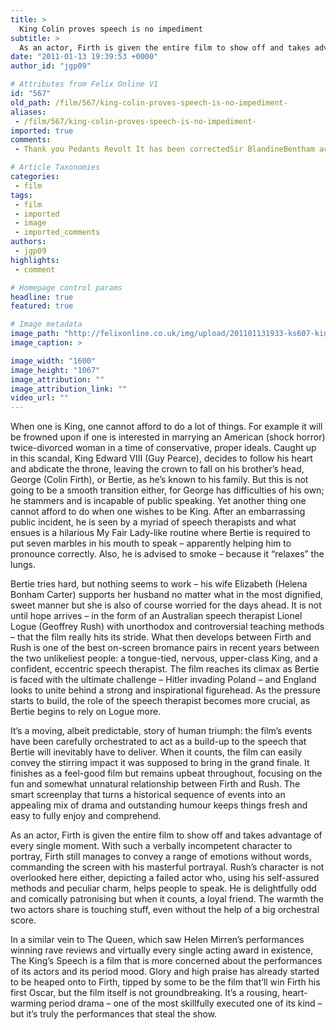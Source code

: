 ```yaml
---
title: >
  King Colin proves speech is no impediment
subtitle: >
  As an actor, Firth is given the entire film to show off and takes advantage of every single moment
date: "2011-01-13 19:39:53 +0000"
author_id: "jgp09"

# Attributes from Felix Online V1
id: "567"
old_path: /film/567/king-colin-proves-speech-is-no-impediment-
aliases:
 - /film/567/king-colin-proves-speech-is-no-impediment-
imported: true
comments:
 - Thank you Pedants Revolt It has been correctedSir BlandineBentham actually claimed that smoking would relax the larynx  smoking often causes the formation of vocal nodules which add mass to the chords lowering their resonant frequency Whether this is genuinely of any help to a speaker is another matter as smoking can also cause vocal breaks and restriction in range both things truly emotive speakers or singers want to avoidDemosthenes according to tradition learned to project and speak as an orator by filling his mouth with marbles stood in the surf at the edge of the Mediterranean and tried to be heard over the waves Its not quite as nonsensical a method as the film portrayedCorrection It was King Edward VIII who abdicated Weve never had a King DavidHeres the latest on the ccneerfnoes top players who are projected to go from playing on Saturdays to starring on Sundays 1 LB Jarvis Jones 63 241 Georgia Why he has the top spot Jones battle with an ankle injury hasnt chang

# Article Taxonomies
categories:
 - film
tags:
 - film
 - imported
 - image
 - imported_comments
authors:
 - jgp09
highlights:
 - comment

# Homepage control params
headline: true
featured: true

# Image metadata
image_path: "http://felixonline.co.uk/img/upload/201101131933-ks607-kingsspe.jpg"
image_caption: >

image_width: "1600"
image_height: "1067"
image_attribution: ""
image_attribution_link: ""
video_url: ""
---
```


When one is King, one cannot afford to do a lot of things. For example it will be frowned upon if one is interested in marrying an American (shock horror) twice-divorced woman in a time of conservative, proper ideals. Caught up in this scandal, King Edward VIII (Guy Pearce), decides to follow his heart and abdicate the throne, leaving the crown to fall on his brother’s head, George (Colin Firth), or Bertie, as he’s known to his family. But this is not going to be a smooth transition either, for George has difficulties of his own; he stammers and is incapable of public speaking. Yet another thing one cannot afford to do when one wishes to be King. After an embarrassing public incident, he is seen by a myriad of speech therapists and what ensues is a hilarious My Fair Lady-like routine where Bertie is required to put seven marbles in his mouth to speak – apparently helping him to pronounce correctly. Also, he is advised to smoke – because it “relaxes” the lungs.

Bertie tries hard, but nothing seems to work – his wife Elizabeth (Helena Bonham Carter) supports her husband no matter what in the most dignified, sweet manner but she is also of course worried for the days ahead. It is not until hope arrives – in the form of an Australian speech therapist Lionel Logue (Geoffrey Rush) with unorthodox and controversial teaching methods – that the film really hits its stride. What then develops between Firth and Rush is one of the best on-screen bromance pairs in recent years between the two unlikeliest people: a tongue-tied, nervous, upper-class King, and a confident, eccentric speech therapist. The film reaches its climax as Bertie is faced with the ultimate challenge – Hitler invading Poland – and England looks to unite behind a strong and inspirational figurehead. As the pressure starts to build, the role of the speech therapist becomes more crucial, as Bertie begins to rely on Logue more.

It’s a moving, albeit predictable, story of human triumph: the film’s events have been carefully orchestrated to act as a build-up to the speech that Bertie will inevitably have to deliver. When it counts, the film can easily convey the stirring impact it was supposed to bring in the grand finale. It finishes as a feel-good film but remains upbeat throughout, focusing on the fun and somewhat unnatural relationship between Firth and Rush. The smart screenplay that turns a historical sequence of events into an appealing mix of drama and outstanding humour keeps things fresh and easy to fully enjoy and comprehend.

As an actor, Firth is given the entire film to show off and takes advantage of every single moment. With such a verbally incompetent character to portray, Firth still manages to convey a range of emotions without words, commanding the screen with his masterful portrayal. Rush’s character is not overlooked here either, depicting a failed actor who, using his self-assured methods and peculiar charm, helps people to speak. He is delightfully odd and comically patronising but when it counts, a loyal friend. The warmth the two actors share is touching stuff, even without the help of a big orchestral score.

In a similar vein to The Queen, which saw Helen Mirren’s performances winning rave reviews and virtually every single acting award in existence, The King’s Speech is a film that is more concerned about the performances of its actors and its period mood. Glory and high praise has already started to be heaped onto to Firth, tipped by some to be the film that’ll win Firth his first Oscar, but the film itself is not groundbreaking. It’s a rousing, heart-warming period drama – one of the most skillfully executed one of its kind – but it’s truly the performances that steal the show.
